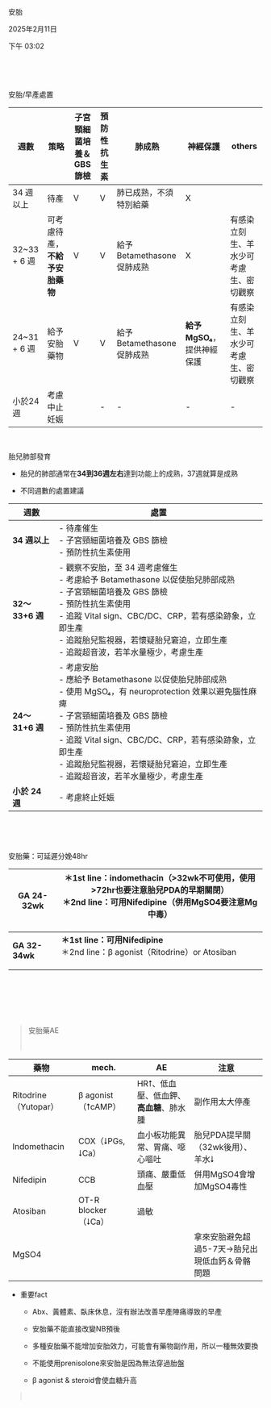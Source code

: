 安胎

2025年2月11日

下午 03:02

 

 

安胎/早產處置

| **週數**     | **策略**                       | **子宮頸細菌培養＆GBS篩檢** | **預防性抗生素** | **肺成熟**                  | **神經保護**                 | **others**                             |
|--------------|--------------------------------|-----------------------------|------------------|-----------------------------|------------------------------|----------------------------------------|
| 34 週以上    | 待產                           | V                           | V                | 肺已成熟，不須特別給藥      | X                            |                                        |
| 32~33 + 6 週 | 可考慮待產，**不給予安胎藥物** | V                           | V                | 給予 Betamethasone 促肺成熟 | X                            | 有感染立刻生、羊水少可考慮生、密切觀察 |
| 24~31 + 6 週 | 給予安胎藥物                   | V                           | V                | 給予 Betamethasone 促肺成熟 | **給予 MgSO₄**，提供神經保護 | 有感染立刻生、羊水少可考慮生、密切觀察 |
| 小於24週     | 考慮中止妊娠                   |                             | \-               | \-                          | \-                           | \-                                     |

 

胎兒肺部發育

- 胎兒的肺部通常在**34到36週左右**達到功能上的成熟，37週就算是成熟

- 不同週數的處置建議

<table>
<colgroup>
<col style="width: 18%" />
<col style="width: 81%" />
</colgroup>
<thead>
<tr class="header">
<th><strong>週數</strong></th>
<th><strong>處置</strong></th>
</tr>
</thead>
<tbody>
<tr class="odd">
<td><strong>34 週以上</strong></td>
<td>- 待產催生<br />
- 子宮頸細菌培養及 GBS 篩檢<br />
- 預防性抗生素使用</td>
</tr>
<tr class="even">
<td><strong>32～33+6 週</strong></td>
<td>- 觀察不安胎，至 34 週考慮催生<br />
- 考慮給予 Betamethasone 以促使胎兒肺部成熟<br />
- 子宮頸細菌培養及 GBS 篩檢<br />
- 預防性抗生素使用<br />
- 追蹤 Vital sign、CBC/DC、CRP，若有感染跡象，立即生產<br />
- 追蹤胎兒監視器，若懷疑胎兒窘迫，立即生產<br />
- 追蹤超音波，若羊水量極少，考慮生產</td>
</tr>
<tr class="odd">
<td><strong>24～31+6 週</strong></td>
<td>- 考慮安胎<br />
- 應給予 Betamethasone 以促使胎兒肺部成熟<br />
- 使用 MgSO₄，有 neuroprotection 效果以避免腦性麻痺<br />
- 子宮頸細菌培養及 GBS 篩檢<br />
- 預防性抗生素使用<br />
- 追蹤 Vital sign、CBC/DC、CRP，若有感染跡象，立即生產<br />
- 追蹤胎兒監視器，若懷疑胎兒窘迫，立即生產<br />
- 追蹤超音波，若羊水量極少，考慮生產</td>
</tr>
<tr class="even">
<td><strong>小於 24 週</strong></td>
<td>- 考慮終止妊娠</td>
</tr>
</tbody>
</table>

 

 

安胎藥：可延遲分娩48hr

<table>
<colgroup>
<col style="width: 19%" />
<col style="width: 80%" />
</colgroup>
<thead>
<tr class="header">
<th><strong>GA 24-32wk</strong></th>
<th><strong>＊1st line：indomethacin（&gt;32wk不可使用，使用&gt;72hr也要注意胎兒PDA的早期關閉）</strong><br />
＊2nd line：可用Nifedipine（併用MgSO4要注意Mg中毒）<br />
 </th>
</tr>
</thead>
<tbody>
<tr class="odd">
<td><strong>GA 32-34wk</strong></td>
<td><strong>＊1st line：可用Nifedipine</strong><br />
＊2nd line：β agonist（Ritodrine）or Atosiban<br />
 </td>
</tr>
</tbody>
</table>

 

 

 

> 安胎藥AE
>
>  

| **藥物**             | **mech.**           | **AE**                                  | **注意**                                       |
|----------------------|---------------------|-----------------------------------------|------------------------------------------------|
| Ritodrine（Yutopar） | β agonist（⭡cAMP）  | HR⭡、低血壓、低血鉀、**高血糖**、肺水腫 | 副作用太大停產                                 |
| Indomethacin         | COX（⭣PGs, ⭣Ca）    | 血小板功能異常、胃痛、噁心嘔吐          | 胎兒PDA提早關（32wk後用）、羊水⭣               |
| Nifedipin            | CCB                 | 頭痛、嚴重低血壓                        | 併用MgSO4會增加MgSO4毒性                       |
| Atosiban             | OT-R blocker（⭣Ca） | 過敏                                    |                                                |
| MgSO4                |                     |                                         | 拿來安胎避免超過5-7天→胎兒出現低血鈣＆骨骼問題 |

- 重要fact

  - Abx、黃體素、臥床休息，沒有辦法改善早產陣痛導致的早產

  - 安胎藥不能直接改變NB預後

  - 多種安胎藥不能增加安胎效力，可能會有藥物副作用，所以一種無效要換

  - 不能使用prenisolone來安胎是因為無法穿過胎盤

  - β agonist & steroid會使血糖升高

>  
